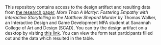 This repository contains access to the design artifact and resulting data from [the research paper](./MoreThanAMartyr_ResearchPaper.pdf), _More Than A Martyr: Fostering Empathy with Interactive Storytelling in the Matthew Shepard Murder_ by Thomas Walker, an Interactive Design and Game Development MFA student at Savannah College of Art and Design (SCAD).
You can try the design artifact on a desktop by visiting [this link](https://studentpages.scad.edu/~twalke29/Matthew.html).
You can view the form test participants filled out and the data which resulted in the table.
